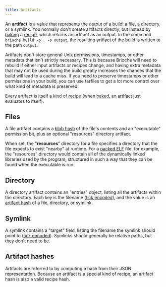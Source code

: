 ```yaml
---
title: Artifacts
---
```


An **artifact** is a value that represents the _output_ of a build: a file, a directory, or a symlink. You normally don't create artifacts directly, but instead by [baking](./baking) a [recipe](./recipes), which returns an artifact as an output. In the command `brioche build -p . -o output`, the resulting artifact of the build is written to the path `output`.

Artifacts don't store general Unix permissions, timestamps, or other metadata that isn't strictly necessary. This is because Brioche will need to rebuild if either input artifacts or recipes change, and having extra metadata that may not be used during the build greatly increases the chances that the build will lead to a cache miss. If you need to preserve timestamps or other permissions in your build, you can use tarfiles to get a lot more control over what kind of metadata is preserved.

Every artifact is itself a kind of [recipe](./recipes) (when [baked](./baking), an artifact just evaluates to itself).

## Files

A file artifact contains a [blob hash](../how-it-works/blobs) of the file's contents and an "executable" permission bit, plus an optional "resources" directory artifact.

When set, the "**resources**" directory for a file specifies a directory that the file expects to exist "nearby" at runtime. For a [packed ELF](../how-it-works/packed-executables) file, for example, the "resources" directory would contain all of the dynamically linked libraries used by the program, structured in such a way that they can be found when the executable is run.

## Directory

A directory artifact contains an "entries" object, listing all the artifacts within the directory. Each key is the filename ([tick encoded](./tick-encoding)), and the value is an [artifact hash](#artifact-hashes) of a file, directory, or symlink.

## Symlink

A symlink contains a "target" field, listing the filename the symlink should point to ([tick encoded](./tick-encoding)). Symlinks should generally be relative paths, but they don't need to be.

## Artifact hashes

Artifacts are referred to by computing a hash from their JSON representation. Because an artifact is a special kind of recipe, an artifact hash is also a valid recipe hash.
